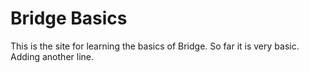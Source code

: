 # Bridge Basics
This is the site for learning the basics of Bridge.
So far it is very basic.
Adding another line.
